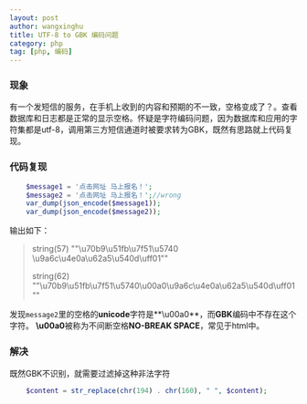 ```yaml
---
layout: post
author: wangxinghu
title: UTF-8 to GBK 编码问题
category: php
tag: [php, 编码]
---
```


### 现象
有一个发短信的服务，在手机上收到的内容和预期的不一致，空格变成了？。查看数据库和日志都是正常的显示空格。怀疑是字符编码问题，因为数据库和应用的字符集都是utf-8，调用第三方短信通道时被要求转为GBK，既然有思路就上代码复现。

### 代码复现
```php
    $message1 = '点击网址 马上报名！';
    $message2 = '点击网址 马上报名！';//wrong
    var_dump(json_encode($message1));
    var_dump(json_encode($message2));
```
输出如下：
> string(57) ""\u70b9\u51fb\u7f51\u5740 \u9a6c\u4e0a\u62a5\u540d\uff01""
>
> string(62) ""\u70b9\u51fb\u7f51\u5740\u00a0\u9a6c\u4e0a\u62a5\u540d\uff01""

发现`message2`里的空格的**unicode**字符是**\u00a0**，而**GBK**编码中不存在这个字符。
**\u00a0**被称为不间断空格**NO-BREAK SPACE**，常见于html中。

### 解决
既然GBK不识别，就需要过滤掉这种非法字符

```php
    $content = str_replace(chr(194) . chr(160), " ", $content);
```

